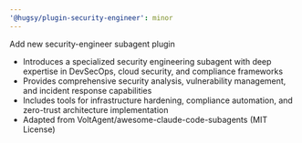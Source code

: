 ```yaml
---
'@hugsy/plugin-security-engineer': minor
---
```


Add new security-engineer subagent plugin

- Introduces a specialized security engineering subagent with deep expertise in DevSecOps, cloud security, and compliance frameworks
- Provides comprehensive security analysis, vulnerability management, and incident response capabilities
- Includes tools for infrastructure hardening, compliance automation, and zero-trust architecture implementation
- Adapted from VoltAgent/awesome-claude-code-subagents (MIT License)
